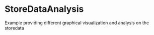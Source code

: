 # StoreDataAnalysis
Example providing different graphical visualization and analysis on the storedata

